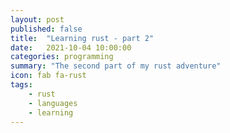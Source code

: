 ```yaml
---
layout: post
published: false
title:  "Learning rust - part 2"
date:   2021-10-04 10:00:00
categories: programming
summary: "The second part of my rust adventure"
icon: fab fa-rust
tags:
    - rust
    - languages
    - learning
---
```

